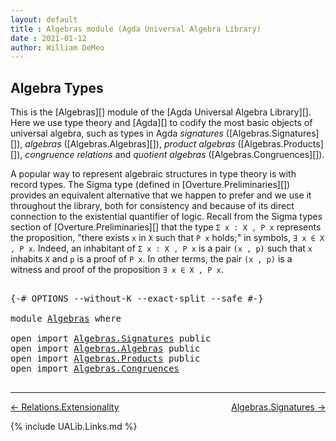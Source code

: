 ```yaml
---
layout: default
title : Algebras module (Agda Universal Algebra Library)
date : 2021-01-12
author: William DeMeo
---
```


## <a id="algebra-types">Algebra Types</a>

This is the [Algebras][] module of the [Agda Universal Algebra Library][]. Here we use type theory and [Agda][] to codify the most basic objects of universal algebra, such as types in Agda *signatures* ([Algebras.Signatures][]), *algebras* ([Algebras.Algebras][]), *product algebras* ([Algebras.Products][]), *congruence relations* and *quotient algebras* ([Algebras.Congruences][]).


A popular way to represent algebraic structures in type theory is with record types.  The Sigma type (defined in [Overture.Preliminaries][]) provides an equivalent alternative that we happen to prefer and we use it throughout the library, both for consistency and because of its direct connection to the existential quantifier of logic. Recall from the Sigma types section of [Overture.Preliminaries][] that the type `Σ x ꞉ X , P x` represents the proposition, "there exists `x` in `X` such that `P x` holds;" in symbols, `∃ x ∈ X , P x`.  Indeed, an inhabitant of `Σ x ꞉ X , P x` is a pair `(x , p)` such that `x` inhabits `X` and `p` is a proof of `P x`. In other terms, the pair `(x , p)` is a witness and proof of the proposition `∃ x ∈ X , P x`.




<pre class="Agda">

<a id="1322" class="Symbol">{-#</a> <a id="1326" class="Keyword">OPTIONS</a> <a id="1334" class="Pragma">--without-K</a> <a id="1346" class="Pragma">--exact-split</a> <a id="1360" class="Pragma">--safe</a> <a id="1367" class="Symbol">#-}</a>

<a id="1372" class="Keyword">module</a> <a id="1379" href="Algebras.html" class="Module">Algebras</a> <a id="1388" class="Keyword">where</a>

<a id="1395" class="Keyword">open</a> <a id="1400" class="Keyword">import</a> <a id="1407" href="Algebras.Signatures.html" class="Module">Algebras.Signatures</a> <a id="1427" class="Keyword">public</a>
<a id="1434" class="Keyword">open</a> <a id="1439" class="Keyword">import</a> <a id="1446" href="Algebras.Algebras.html" class="Module">Algebras.Algebras</a> <a id="1464" class="Keyword">public</a>
<a id="1471" class="Keyword">open</a> <a id="1476" class="Keyword">import</a> <a id="1483" href="Algebras.Products.html" class="Module">Algebras.Products</a> <a id="1501" class="Keyword">public</a>
<a id="1508" class="Keyword">open</a> <a id="1513" class="Keyword">import</a> <a id="1520" href="Algebras.Congruences.html" class="Module">Algebras.Congruences</a>

</pre>

-------------------------------------

[← Relations.Extensionality](Relations.Extensionality.html)
<span style="float:right;">[Algebras.Signatures →](Algebras.Signatures.html)</span>

{% include UALib.Links.md %}
